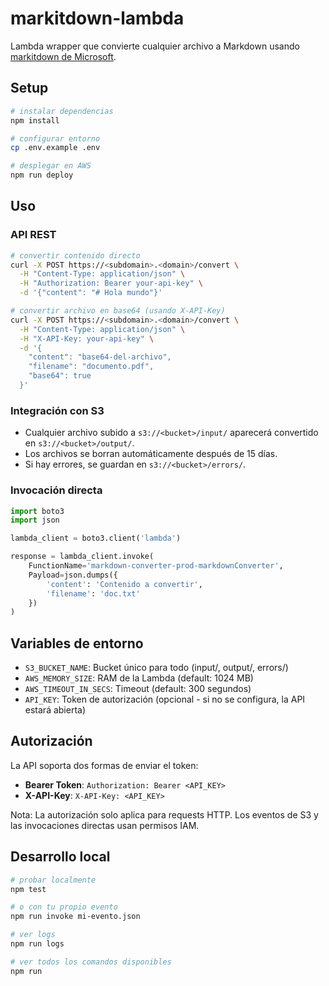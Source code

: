 # markitdown-lambda

Lambda wrapper que convierte cualquier archivo a Markdown usando [markitdown de Microsoft](https://github.com/microsoft/markitdown).

## Setup

```bash
# instalar dependencias
npm install

# configurar entorno
cp .env.example .env

# desplegar en AWS
npm run deploy
```

## Uso

### API REST

```bash
# convertir contenido directo
curl -X POST https://<subdomain>.<domain>/convert \
  -H "Content-Type: application/json" \
  -H "Authorization: Bearer your-api-key" \
  -d '{"content": "# Hola mundo"}'

# convertir archivo en base64 (usando X-API-Key)
curl -X POST https://<subdomain>.<domain>/convert \
  -H "Content-Type: application/json" \
  -H "X-API-Key: your-api-key" \
  -d '{
    "content": "base64-del-archivo",
    "filename": "documento.pdf",
    "base64": true
  }'
```

### Integración con S3

- Cualquier archivo subido a `s3://<bucket>/input/` aparecerá convertido en `s3://<bucket>/output/`.
- Los archivos se borran automáticamente después de 15 días.
- Si hay errores, se guardan en `s3://<bucket>/errors/`.

### Invocación directa

```python
import boto3
import json

lambda_client = boto3.client('lambda')

response = lambda_client.invoke(
    FunctionName='markdown-converter-prod-markdownConverter',
    Payload=json.dumps({
        'content': 'Contenido a convertir',
        'filename': 'doc.txt'
    })
)
```

## Variables de entorno

- `S3_BUCKET_NAME`: Bucket único para todo (input/, output/, errors/)
- `AWS_MEMORY_SIZE`: RAM de la Lambda (default: 1024 MB)
- `AWS_TIMEOUT_IN_SECS`: Timeout (default: 300 segundos)
- `API_KEY`: Token de autorización (opcional - si no se configura, la API estará abierta)

## Autorización

La API soporta dos formas de enviar el token:

- **Bearer Token**: `Authorization: Bearer <API_KEY>`
- **X-API-Key**: `X-API-Key: <API_KEY>`

Nota: La autorización solo aplica para requests HTTP. Los eventos de S3 y las invocaciones directas usan permisos IAM.

## Desarrollo local

```bash
# probar localmente
npm test

# o con tu propio evento
npm run invoke mi-evento.json

# ver logs
npm run logs

# ver todos los comandos disponibles
npm run
```
